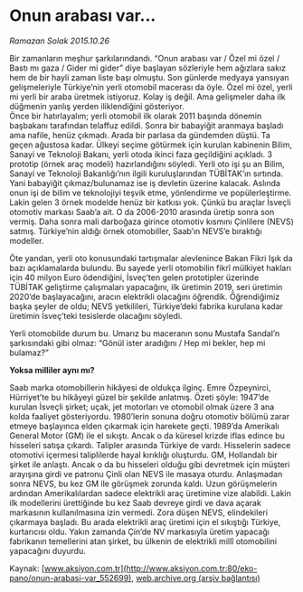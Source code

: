 # Onun arabası var...

*Ramazan Solak 2015.10.26*

<div class="pNewsDetailMainContent ctx_content" itemprop="articleBody">
 <p>
  Bir zamanların meşhur şarkılarındandı. “Onun arabası var / Özel mi özel / Bastı mı gaza / Gider mi gider” diye başlayan sözleriyle hem ağızlara sakız hem de bir hayli zaman liste başı olmuştu. Son günlerde medyaya yansıyan gelişmeleriyle Türkiye’nin yerli otomobil macerası da öyle. Özel mi özel, yerli mi yerli bir araba üretmek istiyoruz. Kolay iş değil. Ama gelişmeler daha ilk düğmenin yanlış yerden iliklendiğini gösteriyor.
  <br/>
  Önce bir hatırlayalım; yerli otomobil ilk olarak 2011 başında dönemin başbakanı tarafından telaffuz edildi. Sonra bir babayiğit aranmaya başladı ama nafile, henüz çıkmadı. Arada bir parlasa da gündemden düştü. Ta geçen ağustosa kadar. Ülkeyi seçime götürmek için kurulan kabinenin Bilim, Sanayi ve Teknoloji Bakanı, yerli otoda ikinci faza geçildiğini açıkladı. 3 prototip (örnek araç modeli) hazırlandığını söyledi. Yerli oto işi şu an Bilim, Sanayi ve Teknoloji Bakanlığı’nın ilgili kuruluşlarından TÜBİTAK’ın sırtında. Yani babayiğit çıkmaz/bulunamaz ise iş devletin üzerine kalacak. Aslında onun işi de bilim ve teknolojiyi teşvik etme, yönlendirme ve popülerleştirme. Lakin gelen 3 örnek modelde henüz bir katkısı yok. Çünkü bu araçlar İsveçli otomotiv markası Saab’a ait. O da 2006-2010 arasında üretip sonra son vermiş. Daha sonra mali darboğaza girince otomotiv kısmını Çinlilere (NEVS) satmış. Türkiye’nin aldığı örnek otomobiller, Saab’ın NEVS’e bıraktığı modeller.
 </p>
 <p>
  Öte yandan, yerli oto konusundaki tartışmalar alevlenince Bakan Fikri Işık da bazı açıklamalarda bulundu. Bu sayede yerli otomobilin fikrî mülkiyet hakları için 40 milyon Euro ödendiğini, İsveç’ten gelen prototipler üzerinde TÜBİTAK geliştirme çalışmaları yapacağını, ilk üretimin 2019, seri üretimin 2020’de başlayacağını, aracın elektrikli olacağını öğrendik. Öğrendiğimiz başka şeyler de oldu; NEVS yetkilileri, Türkiye’deki fabrika kurulana kadar üretimin İsveç’teki tesislerde olacağını söyledi.
 </p>
 <p>
  Yerli otomobilde durum bu. Umarız bu maceranın sonu Mustafa Sandal’n şarkısındaki gibi olmaz: “Gönül ister aradığını / Hep mi bekler, hep mi bulamaz?”
 </p>
 <p>
  <strong>
   Yoksa milliler aynı mı?
  </strong>
 </p>
 <p>
  Saab marka otomobillerin hikâyesi de oldukça ilginç. Emre Özpeynirci, Hürriyet’te bu hikâyeyi güzel bir şekilde anlatmış. Özeti şöyle: 1947’de kurulan İsveçli şirket; uçak, jet motorları ve otomobil olmak üzere 3 ana kolda faaliyet gösteriyordu. 1980’lerin sonuna doğru otomotiv bölümü zarar etmeye başlayınca elden çıkarmak için harekete geçti. 1989’da Amerikalı General Motor (GM) ile el sıkıştı. Ancak o da küresel krizde iflas edince bu hisseleri satışa çıkardı. Talipler arasında Türkiye de vardı. Hisselerin sadece otomotivi içermesi taliplilerde hayal kırıklığı oluşturdu. GM, Hollandalı bir şirket ile anlaştı. Ancak o da bu hisseleri olduğu gibi devretmek için müşteri arayışına girdi ve patronu Çinli olan NEVS ile masaya oturdu. Anlaşmadan sonra NEVS, bu kez GM ile görüşmek zorunda kaldı. Uzun görüşmelerin ardından Amerikalılardan sadece elektrikli araç üretimine vize alabildi. Lakin ilk modellerini ürettiğinde bu kez Saab devreye girdi ve dava açarak markasının kullanılmasına izin vermedi. Zora düşen NEVS, elindekileri çıkarmaya başladı. Bu arada elektrikli araç üretimi için el sıkıştığı Türkiye, kurtarıcısı oldu. Yakın zamanda Çin’de NV markasıyla üretim yapacağı fabrikanın temellerini atan şirket, bu ülkenin de elektrikli millî otomobilini yapacağını duyurdu.
 </p>
</div>


Kaynak: [www.aksiyon.com.tr](http://www.aksiyon.com.tr:80/eko-pano/onun-arabasi-var_552699), [web.archive.org (arşiv bağlantısı)](http://web.archive.org/web/20151103104911/http://www.aksiyon.com.tr:80/eko-pano/onun-arabasi-var_552699)
